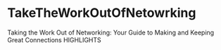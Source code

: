 # TakeTheWorkOutOfNetowrking
Taking the Work Out of Networking: Your Guide to Making and Keeping Great Connections HIGHLIGHTS
